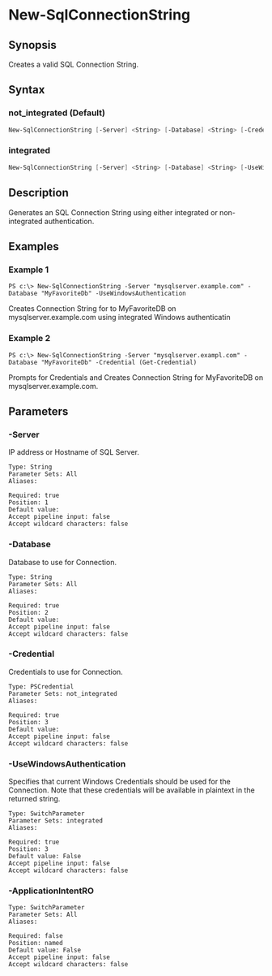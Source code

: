 # New-SqlConnectionString

## Synopsis

Creates a valid SQL Connection String.

## Syntax

### not_integrated (Default)

```powershell
New-SqlConnectionString [-Server] <String> [-Database] <String> [-Credential] <PSCredential> [-ApplicationIntentRO] 
```

### integrated

```powershell
New-SqlConnectionString [-Server] <String> [-Database] <String> [-UseWindowsAuthentication] [-ApplicationIntentRO] 
```

## Description

Generates an SQL Connection String using either integrated or non-integrated authentication.

## Examples

### Example 1

```
PS c:\> New-SqlConnectionString -Server "mysqlserver.example.com" -Database "MyFavoriteDb" -UseWindowsAuthentication
```


Creates Connection String for to MyFavoriteDB on mysqlserver.example.com using integrated Windows authenticatin










### Example 2

```
PS c:\> New-SqlConnectionString -Server "mysqlserver.exampl.com" -Database "MyFavoriteDb" -Credential (Get-Credential)
```

Prompts for Credentials and Creates Connection String for MyFavoriteDB on mysqlserver.example.com.










## Parameters

### -Server

IP address or Hostname of SQL Server.

```asciidoc
Type: String
Parameter Sets: All
Aliases: 

Required: true
Position: 1
Default value: 
Accept pipeline input: false
Accept wildcard characters: false
```
### -Database

Database to use for Connection.

```asciidoc
Type: String
Parameter Sets: All
Aliases: 

Required: true
Position: 2
Default value: 
Accept pipeline input: false
Accept wildcard characters: false
```
### -Credential

Credentials to use for Connection.

```asciidoc
Type: PSCredential
Parameter Sets: not_integrated
Aliases: 

Required: true
Position: 3
Default value: 
Accept pipeline input: false
Accept wildcard characters: false
```
### -UseWindowsAuthentication

Specifies that current Windows Credentials should be used for the Connection.
Note that these credentials will be available in plaintext in the returned string.

```asciidoc
Type: SwitchParameter
Parameter Sets: integrated
Aliases: 

Required: true
Position: 3
Default value: False
Accept pipeline input: false
Accept wildcard characters: false
```
### -ApplicationIntentRO


```asciidoc
Type: SwitchParameter
Parameter Sets: All
Aliases: 

Required: false
Position: named
Default value: False
Accept pipeline input: false
Accept wildcard characters: false
```


